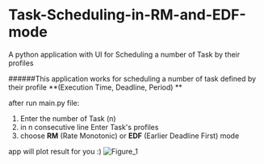 # Task-Scheduling-in-RM-and-EDF-mode
A python application with UI for Scheduling a number of Task by their profiles

######This application works for scheduling a number of task defined by their profile **(Execution Time, Deadline, Period) **

after run main.py file:
1) Enter the number of Task (n)
2) in n consecutive line Enter Task's profiles
3) choose **RM** (Rate Monotonic) or **EDF** (Earlier Deadline First) mode

app will plot result for you :)
![Figure_1](https://user-images.githubusercontent.com/101065882/187430358-1d846b94-b6ab-4beb-a9b3-eca53d1c1eea.png)
